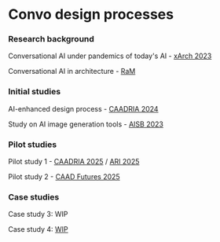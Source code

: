 # Convo design processes

### Research background
Conversational AI under pandemics of today's AI - [xArch 2023](https://link.springer.com/chapter/10.1007/978-981-97-0621-1_2)

Conversational AI in architecture - [RaM](https://henrikclh.com/2023/04/25/RaM2023.html)


### Initial studies
AI-enhanced design process - [CAADRIA 2024](https://www.researchgate.net/publication/380912518_AI-ENHANCED_PERFORMATIVE_BUILDING_DESIGN_OPTIMIZATION_AND_EXPLORATION_A_design_framework_combining_computational_design_optimization_and_generative_AI)

Study on AI image generation tools - [AISB 2023](https://www.researchgate.net/publication/373440251_Exploring_a_Collaborative_and_Intuitive_Framework_for_Combined_Application_of_AI_Art_Generation_Tools_in_Architectural_Design_Process)


### Pilot studies
Pilot study 1 - [CAADRIA 2025](https://www.researchgate.net/publication/389754625_Conversational_Application_of_Agentic_Multimodal_AI_in_Collaborative_Architectural_Design_Environment_An_architectural-focus_AI_design_partner_for_early-stage_design_exploration) / [ARI 2025](https://link.springer.com/article/10.1007/s44223-025-00092-5)

Pilot study 2 - [CAAD Futures 2025](https://www.researchgate.net/publication/392565277_Collaborative_Conversational_Architectural_Design_Process_between_Human_Designers_and_Multimodal_Agentic_AIs_for_Early-stage_Design_Exploration)


### Case studies
Case study 3: WIP

Case study 4: [WIP](https://www.bilibili.com/video/BV1sZ32zJEJj/)

